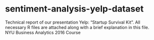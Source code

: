# sentiment-analysis-yelp-dataset
Technical report of our presentation Yelp: “Startup Survival Kit”. All necessary R files are attached along with a brief explanation in this file. NYU Business Analytics 2016 Course

